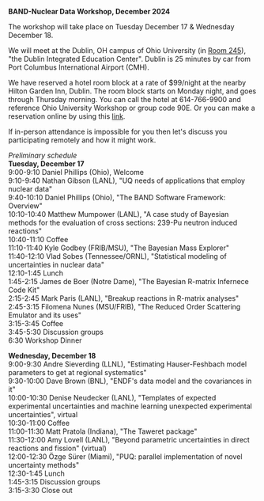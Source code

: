**BAND-Nuclear Data Workshop, December 2024**

The workshop will take place on Tuesday December 17 & Wednesday December 18. 

We will meet at the Dublin, OH campus of Ohio University (in <a href="https://www.ohio.edu/chsp/dublin-center/fewer-30-people">Room 245</a>), "the Dublin Integrated Education Center". 
Dublin is 25 minutes by car from Port Columbus International Airport (CMH). 

We have reserved a hotel room block at a rate of $99/night at the nearby Hilton Garden Inn, Dublin. The room block starts on Monday night, and goes through Thursday morning. You can call the hotel at 614-766-9900 and reference Ohio University Workshop or group code 90E. Or you can make a reservation online by using this <a href="https://www.hilton.com/en/book/reservation/deeplink/?ctyhocn=CMHDHGI&groupCode=90E&arrivaldate=2024-12-16&departuredate=2024-12-19&cid=OM,WW,HILTONLINK,EN,DirectLink&fromId=HILTONLINKDIRECT">link</a>.

If in-person attendance is impossible for you then let's discuss you participating remotely and how it might work. 

*Preliminary schedule*<br>
**Tuesday, December 17**<br>
9:00-9:10 Daniel Phillips (Ohio), Welcome<br>
9:10-9:40 Nathan Gibson (LANL), "UQ needs of applications that employ nuclear data"<br>
9:40-10:10 Daniel Phillips (Ohio), "The BAND Software Framework: Overview"<br>
10:10-10:40 Matthew Mumpower (LANL), "A case study of Bayesian methods for the evaluation of cross sections: 239-Pu neutron induced reactions"<br>
10:40-11:10 Coffee<br>
11:10-11:40 Kyle Godbey (FRIB/MSU), "The Bayesian Mass Explorer"<br>
11:40-12:10 Vlad Sobes (Tennessee/ORNL), "Statistical modeling of uncertainties in nuclear data"<br>
12:10-1:45 Lunch<br>
1:45-2:15 James de Boer (Notre Dame), "The Bayesian R-matrix Infernece Code Kit"<br>
2:15-2:45 Mark Paris (LANL), "Breakup reactions in R-matrix analyses"<br>
2:45-3:15 Filomena Nunes (MSU/FRIB), "The Reduced Order Scattering Emulator and its uses"<br>
3:15-3:45 Coffee<br>
3:45-5:30 Discussion groups<br>
6:30 Workshop Dinner

**Wednesday, December 18**<br>
9:00-9:30 Andre Sieverding (LLNL), "Estimating Hauser-Feshbach model parameters to get at regional systematics"<br>
9:30-10:00 Dave Brown (BNL), "ENDF's data model and the covariances in it"<br>
10:00-10:30 Denise Neudecker (LANL), "Templates of expected experimental uncertainties and machine learning unexpected experimental uncertainties", virtual<br>
10:30-11:00 Coffee<br>
11:00-11:30 Matt Pratola (Indiana), "The Taweret package"<br>
11:30-12:00 Amy Lovell (LANL), "Beyond parametric uncertainties in direct reactions and fission" (virtual)<br>
12:00-12:30 Özge Sürer (Miami), "PUQ: parallel implementation of novel uncertainty methods"<br>
12:30-1:45 Lunch<br>
1:45-3:15 Discussion groups<br>
3:15-3:30 Close out

